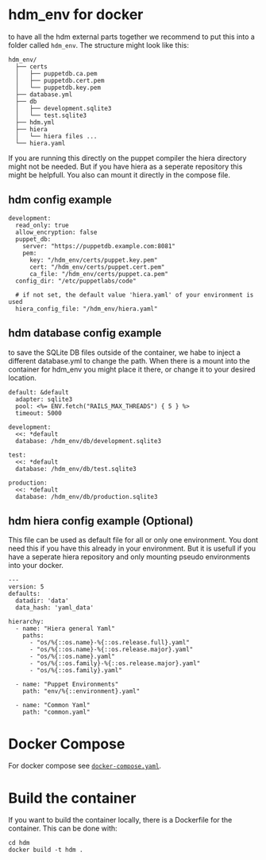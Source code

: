 # hdm_env for docker

to have all the hdm external parts together we recommend to put this into a folder called `hdm_env`.
The structure might look like this:

    hdm_env/
      ├── certs
      │   ├── puppetdb.ca.pem
      │   ├── puppetdb.cert.pem
      │   └── puppetdb.key.pem
      ├── database.yml
      ├── db
      │   ├── development.sqlite3
      │   └── test.sqlite3
      ├── hdm.yml
      ├── hiera
      │   └── hiera files ...
      └── hiera.yaml

If you are running this directly on the puppet compiler the hiera directory might not be needed. But if you have hiera as a seperate repository this might be helpfull. You also can mount it directly in the compose file.

## hdm config example

    development:
      read_only: true
      allow_encryption: false
      puppet_db:
        server: "https://puppetdb.example.com:8081"
        pem:
          key: "/hdm_env/certs/puppet.key.pem"
          cert: "/hdm_env/certs/puppet.cert.pem"
          ca_file: "/hdm_env/certs/puppet.ca.pem"
      config_dir: "/etc/puppetlabs/code"

      # if not set, the default value 'hiera.yaml' of your environment is used
      hiera_config_file: "/hdm_env/hiera.yaml"


## hdm database config example

to save the SQLite DB files outside of the container, we habe to inject a different database.yml to change the path. When there is a mount into the container for hdm_env you might place it there, or change it to your desired location.

    default: &default
      adapter: sqlite3
      pool: <%= ENV.fetch("RAILS_MAX_THREADS") { 5 } %>
      timeout: 5000

    development:
      <<: *default
      database: /hdm_env/db/development.sqlite3

    test:
      <<: *default
      database: /hdm_env/db/test.sqlite3

    production:
      <<: *default
      database: /hdm_env/db/production.sqlite3

## hdm hiera config example (Optional)

This file can be used as default file for all or only one environment. You dont need this if you have this already in your environment. But it is usefull if you have a seperate hiera repository and only mounting pseudo environments into your docker.

    ---
    version: 5
    defaults:
      datadir: 'data'
      data_hash: 'yaml_data'

    hierarchy:
      - name: "Hiera general Yaml"
        paths:
          - "os/%{::os.name}-%{::os.release.full}.yaml"
          - "os/%{::os.name}-%{::os.release.major}.yaml"
          - "os/%{::os.name}.yaml"
          - "os/%{::os.family}-%{::os.release.major}.yaml"
          - "os/%{::os.family}.yaml"

      - name: "Puppet Environments"
        path: "env/%{::environment}.yaml"

      - name: "Common Yaml"
        path: "common.yaml"

# Docker Compose

For docker compose see [`docker-compose.yaml`](docker-compose.yaml).

# Build the container

If you want to build the container locally, there is a Dockerfile for the container. This can be done with:

    cd hdm
    docker build -t hdm .
